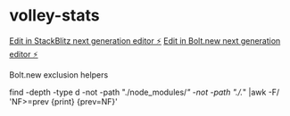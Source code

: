 # volley-stats

[Edit in StackBlitz next generation editor ⚡️](https://stackblitz.com/~/github.com/KeM1aL/volley-stats)
[Edit in Bolt.new next generation editor ⚡️](https://bolt.new/~/github.com/KeM1aL/volley-stats/tree/bolt)

Bolt.new exclusion helpers

find -depth -type d -not -path "./node_modules/*" -not -path "./.*" |awk -F/ 'NF>=prev {print} {prev=NF}'